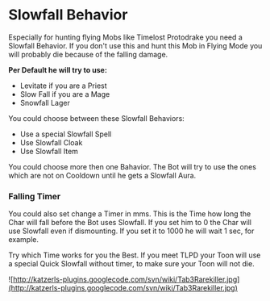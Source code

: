 # Slowfall Behavior #

Especially for hunting flying Mobs like Timelost Protodrake you need a Slowfall Behavior. If you don't use this and hunt this Mob in Flying Mode you will probably die because of the falling damage.

**Per Default he will try to use:**
  * Levitate if you are a Priest
  * Slow Fall if you are a Mage
  * Snowfall Lager

You could choose between these Slowfall Behaviors:
  * Use a special Slowfall Spell
  * Use Slowfall Cloak
  * Use Slowfall Item

You could choose more then one Bahavior. The Bot will try to use the ones which are not on Cooldown until he gets a Slowfall Aura.

### Falling Timer ###
You could also set change a Timer in mms. This is the Time how long the Char will fall before the Bot uses Slowfall. If you set him to 0 the Char will use Slowfall even if dismounting. If you set it to 1000 he will wait 1 sec, for example.

Try which Time works for you the Best. If you meet TLPD your Toon will use a special Quick Slowfall without timer, to make sure your Toon will not die.

![http://katzerls-plugins.googlecode.com/svn/wiki/Tab3Rarekiller.jpg](http://katzerls-plugins.googlecode.com/svn/wiki/Tab3Rarekiller.jpg)